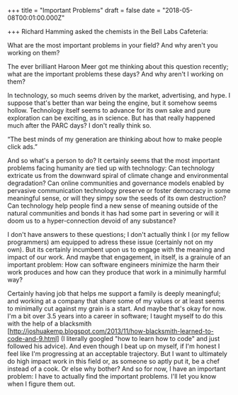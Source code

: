 
+++
title = "Important Problems"
draft = false
date = "2018-05-08T00:01:00.000Z"

+++
Richard Hamming asked the chemists in the Bell Labs Cafeteria:

What are the most important problems in your field? And why aren't you working
on them?

The ever brilliant Haroon Meer got me thinking about this question recently;
what are the important problems these days? And why aren't I working on them?

In technology, so much seems driven by the market, advertising, and hype. I
suppose that's better than war being the engine, but it somehow seems hollow.
Technology itself seems to advance for its own sake and pure exploration can be
exciting, as in science. But has that really happened much after the PARC days?
I don't really think so.

“The best minds of my generation are thinking about how to make people click
ads.”

And so what's a person to do? It certainly seems that the most important
problems facing humanity are tied up with technology: Can technology extricate
us from the downward spiral of climate change and environmental degradation? Can
online communities and governance models enabled by pervasive communication
technology preserve or foster democracy in some meaningful sense, or will they
simpy sow the seeds of its own destruction? Can technology help people find a
new sense of meaning outside of the natural communities and bonds it has had
some part in severing or will it doom us to a hyper-connection devoid of any
substance?

I don't have answers to these questions; I don't actually think I (or my fellow
programmers) am equipped to adress these issue (certainly not on my own). But
its certainly incumbent upon us to engage with the meaning and impact of our
work. And maybe that engagement, in itself, is a grainule of an important
problem: How can software engineers minimize the harm their work produces and
how can they produce that work in a minimully harmful way?

Certainly having job that helps me support a family is deeply meaningful; and
working at a company that share some of my values or at least seems to minimally
cut against my grain is a start. And maybe that's okay for now. I'm a bit over
3.5 years into a career in software; I taught myself to do this with the help
of
a blacksmith
[http://joshuakemp.blogspot.com/2013/11/how-blacksmith-learned-to-code-and-9.html]
 (I literally googled "how to learn how to code" and just followed his advice).
And even though I beat up on myself, if I'm honest I feel like I'm progressing
at an acceptable trajectory. But I want to ultimately do high impact work in
this field or, as someone so aptly put it, be a chef instead of a cook. Or else
why bother? And so for now, I have an important problem: I have to actually find
 the important problems. I'll let you know when I figure them out.
